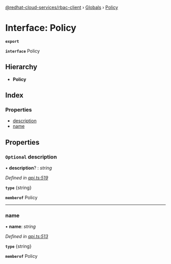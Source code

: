 [@redhat-cloud-services/rbac-client](../README.md) › [Globals](../globals.md) › [Policy](policy.md)

# Interface: Policy

**`export`** 

**`interface`** Policy

## Hierarchy

* **Policy**

## Index

### Properties

* [description](policy.md#optional-description)
* [name](policy.md#name)

## Properties

### `Optional` description

• **description**? : *string*

*Defined in [api.ts:519](https://github.com/RedHatInsights/javascript-clients/blob/master/packages/rbac/api.ts#L519)*

**`type`** {string}

**`memberof`** Policy

___

###  name

• **name**: *string*

*Defined in [api.ts:513](https://github.com/RedHatInsights/javascript-clients/blob/master/packages/rbac/api.ts#L513)*

**`type`** {string}

**`memberof`** Policy
